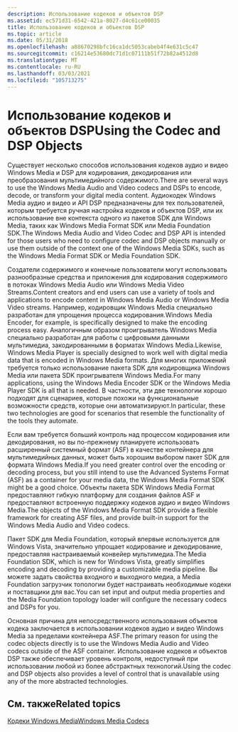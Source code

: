 ```yaml
---
description: Использование кодеков и объектов DSP
ms.assetid: ec571d31-6542-421a-8027-d4c61ce00035
title: Использование кодеков и объектов DSP
ms.topic: article
ms.date: 05/31/2018
ms.openlocfilehash: a88670298bfc16ca1dc5053cabeb4f4e631c5c47
ms.sourcegitcommit: c16214e53680dc71d1c07111b51f72b82a4512d8
ms.translationtype: MT
ms.contentlocale: ru-RU
ms.lasthandoff: 03/03/2021
ms.locfileid: "105713275"
---
```

# <a name="using-the-codec-and-dsp-objects"></a><span data-ttu-id="e54f4-103">Использование кодеков и объектов DSP</span><span class="sxs-lookup"><span data-stu-id="e54f4-103">Using the Codec and DSP Objects</span></span>

<span data-ttu-id="e54f4-104">Существует несколько способов использования кодеков аудио и видео Windows Media и DSP для кодирования, декодирования или преобразования мультимедийного содержимого.</span><span class="sxs-lookup"><span data-stu-id="e54f4-104">There are several ways to use the Windows Media Audio and Video codecs and DSPs to encode, decode, or transform your digital media content.</span></span> <span data-ttu-id="e54f4-105">Аудиокодек Windows Media аудио и видео и API DSP предназначены для тех пользователей, которым требуется ручная настройка кодеков и объектов DSP, или их использование вне контекста одного из пакетов SDK для Windows Media, таких как Windows Media Format SDK или Media Foundation SDK.</span><span class="sxs-lookup"><span data-stu-id="e54f4-105">The Windows Media Audio and Video Codec and DSP API is intended for those users who need to configure codec and DSP objects manually or use them outside of the context one of the Windows Media SDKs, such as the Windows Media Format SDK or Media Foundation SDK.</span></span>

<span data-ttu-id="e54f4-106">Создатели содержимого и конечные пользователи могут использовать разнообразные средства и приложения для кодирования содержимого в потоках Windows Media Audio или Windows Media Video Streams.</span><span class="sxs-lookup"><span data-stu-id="e54f4-106">Content creators and end users can use a variety of tools and applications to encode content in Windows Media Audio or Windows Media Video streams.</span></span> <span data-ttu-id="e54f4-107">Например, кодировщик Windows Media специально разработан для упрощения процесса кодирования.</span><span class="sxs-lookup"><span data-stu-id="e54f4-107">Windows Media Encoder, for example, is specifically designed to make the encoding process easy.</span></span> <span data-ttu-id="e54f4-108">Аналогичным образом проигрыватель Windows Media специально разработан для работы с цифровыми данными мультимедиа, закодированными в форматах Windows Media.</span><span class="sxs-lookup"><span data-stu-id="e54f4-108">Likewise, Windows Media Player is specially designed to work well with digital media data that is encoded in Windows Media formats.</span></span> <span data-ttu-id="e54f4-109">Для многих приложений требуется только использование пакета SDK для кодировщика Windows Media или пакета SDK проигрывателя Windows Media.</span><span class="sxs-lookup"><span data-stu-id="e54f4-109">For many applications, using the Windows Media Encoder SDK or the Windows Media Player SDK is all that is needed.</span></span> <span data-ttu-id="e54f4-110">В частности, эти две технологии хорошо подходят для сценариев, которые похожи на функциональные возможности средств, которые они автоматизируют.</span><span class="sxs-lookup"><span data-stu-id="e54f4-110">In particular, these two technologies are good for scenarios that resemble the functionality of the tools they automate.</span></span>

<span data-ttu-id="e54f4-111">Если вам требуется больший контроль над процессом кодирования или декодирования, но вы по-прежнему планируете использовать расширенный системный формат (ASF) в качестве контейнера для мультимедийных данных, может быть хорошим выбором пакет SDK для формата Windows Media.</span><span class="sxs-lookup"><span data-stu-id="e54f4-111">If you need greater control over the encoding or decoding process, but you still intend to use the Advanced Systems Format (ASF) as a container for your media data, the Windows Media Format SDK might be a good choice.</span></span> <span data-ttu-id="e54f4-112">Объекты пакета SDK Windows Media Format предоставляют гибкую платформу для создания файлов ASF и предоставляют встроенную поддержку кодеков аудио и видео Windows Media.</span><span class="sxs-lookup"><span data-stu-id="e54f4-112">The objects of the Windows Media Format SDK provide a flexible framework for creating ASF files, and provide built-in support for the Windows Media Audio and Video codecs.</span></span>

<span data-ttu-id="e54f4-113">Пакет SDK для Media Foundation, который впервые используется для Windows Vista, значительно упрощает кодирование и декодирование, предоставляя настраиваемый конвейер мультимедиа.</span><span class="sxs-lookup"><span data-stu-id="e54f4-113">The Media Foundation SDK, which is new for Windows Vista, greatly simplifies encoding and decoding by providing a customizable media pipeline.</span></span> <span data-ttu-id="e54f4-114">Вы можете задать свойства входного и выходного медиа, а Media Foundation загрузчик топологии будет настраивать необходимые кодеки и поставщики для вас.</span><span class="sxs-lookup"><span data-stu-id="e54f4-114">You can set input and output media properties and the Media Foundation topology loader will configure the necessary codecs and DSPs for you.</span></span>

<span data-ttu-id="e54f4-115">Основная причина для непосредственного использования объектов кодека заключается в использовании кодеков аудио и видео Windows Media за пределами контейнера ASF.</span><span class="sxs-lookup"><span data-stu-id="e54f4-115">The primary reason for using the codec objects directly is to use the Windows Media Audio and Video codecs outside of the ASF container.</span></span> <span data-ttu-id="e54f4-116">Использование кодеков и объектов DSP также обеспечивает уровень контроля, недоступный при использовании любой из более абстрактных технологий.</span><span class="sxs-lookup"><span data-stu-id="e54f4-116">Using the codec and DSP objects also provides a level of control that is unavailable using any of the more abstracted technologies.</span></span>

## <a name="related-topics"></a><span data-ttu-id="e54f4-117">См. также</span><span class="sxs-lookup"><span data-stu-id="e54f4-117">Related topics</span></span>

<dl> <dt>

[<span data-ttu-id="e54f4-118">Кодеки Windows Media</span><span class="sxs-lookup"><span data-stu-id="e54f4-118">Windows Media Codecs</span></span>](windows-media-codecs.md)
</dt> </dl>

 

 



